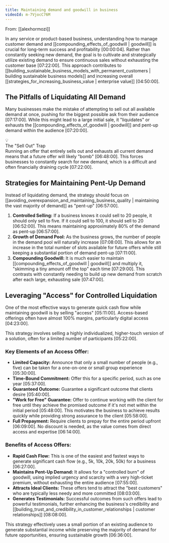 ```yaml
---
title: Maintaining demand and goodwill in business
videoId: m-7VjocC76M
---
```


From: [[alexhormozi]] <br/> 

In any service or product-based business, understanding how to manage customer demand and [[compounding_effects_of_goodwill | goodwill]] is crucial for long-term success and profitability <a class="yt-timestamp" data-t="00:00:04">[00:00:04]</a>. Rather than constantly seeking new demand, the goal is to cultivate and strategically utilize existing demand to ensure continuous sales without exhausting the customer base <a class="yt-timestamp" data-t="07:22:00">[07:22:00]</a>. This approach contributes to [[building_sustainable_business_models_with_permanent_customers | building sustainable business models]] and increasing overall [[strategies_for_increasing_business_value | enterprise value]] <a class="yt-timestamp" data-t="04:50:00">[04:50:00]</a>.

## The Pitfalls of Liquidating All Demand

Many businesses make the mistake of attempting to sell out all available demand at once, pushing for the biggest possible ask from their audience <a class="yt-timestamp" data-t="07:17:00">[07:17:00]</a>. While this might lead to a large initial sale, it "liquidates" or exhausts the [[compounding_effects_of_goodwill | goodwill]] and pent-up demand within the audience <a class="yt-timestamp" data-t="07:20:00">[07:20:00]</a>.

<div class="callout">
<div class="callout-emoji">💡</div>
<div class="callout-title">The "Sell Out" Trap</div>
Running an offer that entirely sells out and exhausts all current demand means that a future offer will likely "bomb" <a class="yt-timestamp" data-t="06:48:00">[06:48:00]</a>. This forces businesses to constantly search for new demand, which is a difficult and often financially draining cycle <a class="yt-timestamp" data-t="07:22:00">[07:22:00]</a>.
</div>

## Strategies for Maintaining Pent-Up Demand

Instead of liquidating demand, the strategy should focus on [[avoiding_overexpansion_and_maintaining_business_quality | maintaining the vast majority of demand]] as "pent-up" <a class="yt-timestamp" data-t="06:57:00">[06:57:00]</a>.

1.  **Controlled Selling:** If a business knows it could sell to 20 people, it should only sell to five. If it could sell to 100, it should sell to 20 <a class="yt-timestamp" data-t="06:52:00">[06:52:00]</a>. This means maintaining approximately 80% of the demand as pent-up <a class="yt-timestamp" data-t="06:57:00">[06:57:00]</a>.
2.  **Growth of Demand Pool:** As the business grows, the number of people in the demand pool will naturally increase <a class="yt-timestamp" data-t="07:08:00">[07:08:00]</a>. This allows for an increase in the total number of slots available for future offers while still keeping a substantial portion of demand pent-up <a class="yt-timestamp" data-t="07:11:00">[07:11:00]</a>.
3.  **Compounding Goodwill:** It is much easier to maintain [[compounding_effects_of_goodwill | goodwill]] and multiply it, "skimming a tiny amount off the top" each time <a class="yt-timestamp" data-t="07:29:00">[07:29:00]</a>. This contrasts with constantly needing to build up new demand from scratch after each large, exhausting sale <a class="yt-timestamp" data-t="07:47:00">[07:47:00]</a>.

## Leveraging "Access" for Controlled Liquidation

One of the most effective ways to generate quick cash flow while maintaining goodwill is by selling "access" <a class="yt-timestamp" data-t="05:11:00">[05:11:00]</a>. Access-based offerings often have almost 100% margins, particularly digital access <a class="yt-timestamp" data-t="04:23:00">[04:23:00]</a>.

This strategy involves selling a highly individualized, higher-touch version of a solution, often for a limited number of participants <a class="yt-timestamp" data-t="05:22:00">[05:22:00]</a>.

### Key Elements of an Access Offer:

*   **Limited Capacity:** Announce that only a small number of people (e.g., five) can be taken for a one-on-one or small group experience <a class="yt-timestamp" data-t="05:30:00">[05:30:00]</a>.
*   **Time-Bound Commitment:** Offer this for a specific period, such as one year <a class="yt-timestamp" data-t="05:37:00">[05:37:00]</a>.
*   **Guaranteed Outcome:** Guarantee a significant outcome that clients desire <a class="yt-timestamp" data-t="05:40:00">[05:40:00]</a>.
*   **"Work for Free" Guarantee:** Offer to continue working with the client for free until they achieve the promised outcome if it's not met within the initial period <a class="yt-timestamp" data-t="05:48:00">[05:48:00]</a>. This motivates the business to achieve results quickly while providing strong assurance to the client <a class="yt-timestamp" data-t="05:58:00">[05:58:00]</a>.
*   **Full Prepayment:** Require clients to prepay for the entire period upfront <a class="yt-timestamp" data-t="06:09:00">[06:09:00]</a>. No discount is needed, as the value comes from direct access and expertise <a class="yt-timestamp" data-t="06:14:00">[06:14:00]</a>.

### Benefits of Access Offers:

*   **Rapid Cash Flow:** This is one of the easiest and fastest ways to generate significant cash flow (e.g., 5k, 10k, 20k, 50k) for a business <a class="yt-timestamp" data-t="06:27:00">[06:27:00]</a>.
*   **Maintains Pent-Up Demand:** It allows for a "controlled burn" of goodwill, using implied urgency and scarcity with a very high-ticket premium, without exhausting the entire audience <a class="yt-timestamp" data-t="07:55:00">[07:55:00]</a>.
*   **Attracts Ideal Clients:** These offers tend to attract the "best customers" who are typically less needy and more committed <a class="yt-timestamp" data-t="08:03:00">[08:03:00]</a>.
*   **Generates Testimonials:** Successful outcomes from such offers lead to powerful testimonials, further enhancing the business's credibility and [[building_trust_and_credibility_in_customer_relationships | customer relationships]] <a class="yt-timestamp" data-t="08:08:00">[08:08:00]</a>.

This strategy effectively uses a small portion of an existing audience to generate substantial income while preserving the majority of demand for future opportunities, ensuring sustainable growth <a class="yt-timestamp" data-t="06:36:00">[06:36:00]</a>.